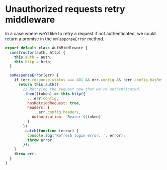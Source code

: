 # Unauthorized requests retry middleware

In a case where we'd like to retry a request if not authenticated, we could return a promise in the `onResponseError` method.

```javascript
export default class AuthMiddleware {
  constructor(auth, http) {
    this.auth = auth;
    this.http = http;
  }

  onResponseError(err) {
    if (err.response.status === 401 && err.config && !err.config.hasRetriedRequest) {
      return this.auth()
        // Retrying the request now that we're authenticated.
        .then((token) => this.http({
          ...err.config,
          hasRetriedRequest: true,
          headers: {
            ...err.config.headers,
            Authorization: `Bearer ${token}`
          }
        })
        .catch(function (error) {
          console.log('Refresh login error: ', error);
          throw error;
        });
    }
    throw err;
  }
}
```

